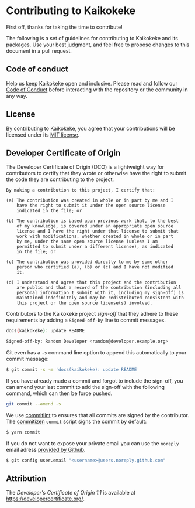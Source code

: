 # Contributing to Kaikokeke

First off, thanks for taking the time to contribute!

The following is a set of guidelines for contributing to Kaikokeke and its packages. Use your best judgment, and feel free to propose changes to this document in a pull request.

## Code of conduct

Help us keep Kaikokeke open and inclusive. Please read and follow our [Code of Conduct](CODE_OF_CONDUCT.md) before interacting with the repository or the community in any way.

## License

By contributing to Kaikokeke, you agree that your contributions will be licensed under its [MIT license](LICENSE.md).

## Developer Certificate of Origin

The Developer Certificate of Origin (DCO) is a lightweight way for contributors to certify that they wrote or otherwise have the right to submit the code they are contributing to the project.

```
By making a contribution to this project, I certify that:

(a) The contribution was created in whole or in part by me and I
    have the right to submit it under the open source license
    indicated in the file; or

(b) The contribution is based upon previous work that, to the best
    of my knowledge, is covered under an appropriate open source
    license and I have the right under that license to submit that
    work with modifications, whether created in whole or in part
    by me, under the same open source license (unless I am
    permitted to submit under a different license), as indicated
    in the file; or

(c) The contribution was provided directly to me by some other
    person who certified (a), (b) or (c) and I have not modified
    it.

(d) I understand and agree that this project and the contribution
    are public and that a record of the contribution (including all
    personal information I submit with it, including my sign-off) is
    maintained indefinitely and may be redistributed consistent with
    this project or the open source license(s) involved.
```

Contributors to the Kaikokeke project _sign-off_ that they adhere to these requirements by adding a `Signed-off-by` line to commit messages.

```bash
docs(kaikokeke): update README

Signed-off-by: Random Developer <random@developer.example.org>
```

Git even has a `-s` command line option to append this automatically to your commit message:

```bash
$ git commit -s -m 'docs(kaikokeke): update README'
```

If you have already made a commit and forgot to include the sign-off, you can amend your last commit to add the sign-off with the following command, which can then be force pushed.

```bash
git commit --amend -s
```

We use [commitlint](https://commitlint.js.org/) to ensures that all commits are signed by the contributor.
The [commitizen](https://github.com/commitizen/cz-cli) `commit` script signs the commit by default:

```bash
$ yarn commit
```

If you do not want to expose your private email you can use the `noreply` email adress [provided by Github](https://docs.github.com/en/github/setting-up-and-managing-your-github-user-account/managing-email-preferences/setting-your-commit-email-address).

```bash
$ git config user.email "<username>@users.noreply.github.com"
```

## Attribution

The _Developer's Certificate of Origin 1.1_ is available at https://developercertificate.org/.
